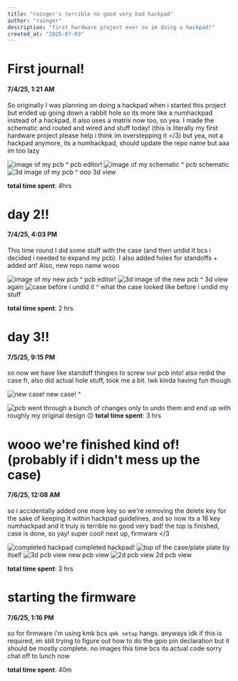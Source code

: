 ```yaml
---
title: "rainger's terrible no good very bad hackpad"
author: "rainger"
description: "first hardware project ever so im doing a hackpad!"
created_at: "2025-07-03"
---
```


# First journal!
#### 7/4/25, 1:21 AM
So originally I was planning on doing a hackpad when i started this project but ended up going down a rabbit hole so its more like a numhackpad instead of a hackpad, it also uses a matrix now too, so yea. I made the schematic and routed and wired and stuff today! (this is literally my first hardware project please help i think im overstepping it </3)
but yea, not a hackpad anymore, its a numhackpad, should update the repo name but aaa im too lazy

![image of my pcb](https://hc-cdn.hel1.your-objectstorage.com/s/v3/f6db954caeef87ddb041e4d64a3a10aa6e804fe9_screenshot_2025-07-04_at_1.23.08___am.png)
^ pcb editor!
![image of my schematic](https://hc-cdn.hel1.your-objectstorage.com/s/v3/7b4d5440442f42866a9dc25db43b75986933712e_image.png)
^ pcb schematic
![3d image of my pcb](https://hc-cdn.hel1.your-objectstorage.com/s/v3/c6aa684591fe704553014523d97a6ba3f0231242_image.png)
^ ooo 3d view

**total time spent**: 4hrs

# day 2!!

#### 7/4/25, 4:03 PM
This time round I did some stuff with the case (and then undid it bcs i decided i needed to expand my pcb). I also added holes for standoffs + added art!
Also, new repo name wooo

![image of my new pcb](https://hc-cdn.hel1.your-objectstorage.com/s/v3/658f8420a37820fa8e7e340d6c166ba935585a23_image.png)
^ pcb editor!
![3d image of the new pcb](https://hc-cdn.hel1.your-objectstorage.com/s/v3/153cd05d1530768897504154e3f2fc50de17fe1b_image.png)
^ 3d view again
![case before i undid it](https://hc-cdn.hel1.your-objectstorage.com/s/v3/336d0823d1e18d1934ddaae7501008839b77012e_image.png)
^ what the case looked like before i undid my stuff

**total time spent**: 2 hrs

# day 3!!

#### 7/5/25, 9:15 PM
so now we have like standoff thingies to screw our pcb into! also redid the case fr, also did actual hole stuff, took me a bit. lwk kinda having fun though


![new case!](https://hc-cdn.hel1.your-objectstorage.com/s/v3/11bd733bad6728e32ada1485eecb76ba7b07c981_image.png)
new case! ^

![pcb](https://hc-cdn.hel1.your-objectstorage.com/s/v3/23e07afee3708244a1d3fea2854c709ce1def1b0_image.png)
went through a bunch of changes only to undo them and end up with roughly my original design 😔
**total time spent**: 3 hrs

# wooo we're finished kind of! (probably if i didn't mess up the case)
#### 7/6/25, 12:08 AM

so i accidentally added one more key so we're removing the delete key for the sake of keeping it within hackpad guidelines, and so now its a 16 key numhackpad and it truly is terrible no good very bad! the top is finished, case is done, so yay! super cool! next up, firmware </3

![completed hackpad](https://hc-cdn.hel1.your-objectstorage.com/s/v3/69acadf871baf77d32e53fd14cc9a25d36eb0fe4_image.png)
completed hackpad!
![top of the case/plate](https://hc-cdn.hel1.your-objectstorage.com/s/v3/ad51febad2672b1e09fc197a29e6e880efd43739_image.png)
plate by itself
![3d pcb view](https://hc-cdn.hel1.your-objectstorage.com/s/v3/c30d65369d4980343ac0f1afb61ffbed3f5bc94a_image.png)
new pcb view
![2d pcb view](https://hc-cdn.hel1.your-objectstorage.com/s/v3/4202c5608baf8b70ccc33942978632d598f2eb9c_image.png)
2d pcb view

**total time spent**: 3 hrs

# starting the firmware
#### 7/6/25, 1:16 PM

so for firmware i'm using kmk bcs `qmk setup` hangs. anyways idk if this is required, im still trying to figure out how to do the gpio pin declaration but it should be mostly complete. no images this time bcs its actual code sorry chat
off to lunch now

**total time spent**: 40m


